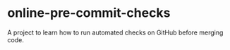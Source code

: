 # online-pre-commit-checks
A project to learn how to run automated checks on GitHub before merging code.
